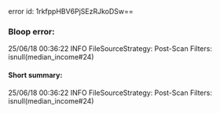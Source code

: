 error id: 1rkfppHBV6PjSEzRJkoDSw==
### Bloop error:

25/06/18 00:36:22 INFO FileSourceStrategy: Post-Scan Filters: isnull(median_income#24)
#### Short summary: 

25/06/18 00:36:22 INFO FileSourceStrategy: Post-Scan Filters: isnull(median_income#24)